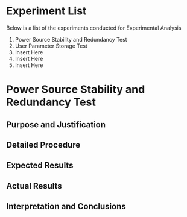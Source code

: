 # Experiment List

Below is a list of the experiments conducted for Experimental Analysis

1. Power Source Stability and Redundancy Test
2. User Parameter Storage Test
3. Insert Here
4. Insert Here
5. Insert Here

# Power Source Stability and Redundancy Test
## Purpose and Justification

## Detailed Procedure

## Expected Results

## Actual Results

## Interpretation and Conclusions
